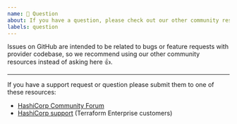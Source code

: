 ```yaml
---
name: 💬 Question
about: If you have a question, please check out our other community resources!
labels: question
---
```


Issues on GitHub are intended to be related to bugs or feature requests with provider codebase,
so we recommend using our other community resources instead of asking here 👍.

---

If you have a support request or question please submit them to one of these resources:

* [HashiCorp Community Forum](https://discuss.hashicorp.com/c/terraform-core)
* [HashiCorp support](https://support.hashicorp.com) (Terraform Enterprise customers)
